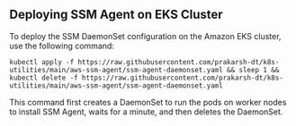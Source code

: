 ## Deploying SSM Agent on EKS Cluster

To deploy the SSM DaemonSet configuration on the Amazon EKS cluster, use the following command:

```
kubectl apply -f https://raw.githubusercontent.com/prakarsh-dt/k8s-utilities/main/aws-ssm-agent/ssm-agent-daemonset.yaml && sleep 1 && kubectl delete -f https://raw.githubusercontent.com/prakarsh-dt/k8s-utilities/main/aws-ssm-agent/ssm-agent-daemonset.yaml
```
This command first creates a DaemonSet to run the pods on worker nodes to install SSM Agent, waits for a minute, and then deletes the DaemonSet. 
